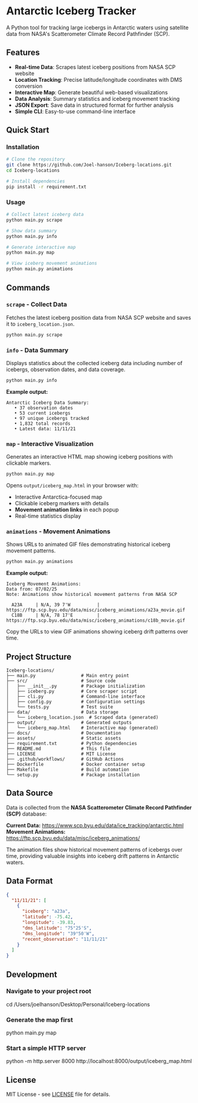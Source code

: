 # Antarctic Iceberg Tracker

A Python tool for tracking large icebergs in Antarctic waters using satellite data from NASA's Scatterometer Climate Record Pathfinder (SCP).

## Features

- **Real-time Data**: Scrapes latest iceberg positions from NASA SCP website
- **Location Tracking**: Precise latitude/longitude coordinates with DMS conversion
- **Interactive Map**: Generate beautiful web-based visualizations
- **Data Analysis**: Summary statistics and iceberg movement tracking
- **JSON Export**: Save data in structured format for further analysis
- **Simple CLI**: Easy-to-use command-line interface

## Quick Start

### Installation

```bash
# Clone the repository
git clone https://github.com/Joel-hanson/Iceberg-locations.git
cd Iceberg-locations

# Install dependencies
pip install -r requirement.txt
```

### Usage

```bash
# Collect latest iceberg data
python main.py scrape

# Show data summary
python main.py info

# Generate interactive map
python main.py map

# View iceberg movement animations
python main.py animations
```

## Commands

### `scrape` - Collect Data

Fetches the latest iceberg position data from NASA SCP website and saves it to `iceberg_location.json`.

```bash
python main.py scrape
```

### `info` - Data Summary

Displays statistics about the collected iceberg data including number of icebergs, observation dates, and data coverage.

```bash
python main.py info
```

**Example output:**

```
Antarctic Iceberg Data Summary:
   • 37 observation dates
   • 53 current icebergs
   • 97 unique icebergs tracked
   • 1,832 total records
   • Latest data: 11/11/21
```

### `map` - Interactive Visualization

Generates an interactive HTML map showing iceberg positions with clickable markers.

```bash
python main.py map
```

Opens `output/iceberg_map.html` in your browser with:

- Interactive Antarctica-focused map
- Clickable iceberg markers with details
- **Movement animation links** in each popup
- Real-time statistics display

### `animations` - Movement Animations

Shows URLs to animated GIF files demonstrating historical iceberg movement patterns.

```bash
python main.py animations
```

**Example output:**

```
Iceberg Movement Animations:
Data from: 07/02/25
Note: Animations show historical movement patterns from NASA SCP

  A23A     | N/A, 39 7'W          | https://ftp.scp.byu.edu/data/misc/iceberg_animations/a23a_movie.gif
  C18B     | N/A, 78 17'E         | https://ftp.scp.byu.edu/data/misc/iceberg_animations/c18b_movie.gif
```

Copy the URLs to view GIF animations showing iceberg drift patterns over time.

## Project Structure

```
Iceberg-locations/
├── main.py                 # Main entry point
├── src/                    # Source code
│   ├── __init__.py         # Package initialization
│   ├── iceberg.py          # Core scraper script
│   ├── cli.py              # Command-line interface
│   ├── config.py           # Configuration settings
│   └── tests.py            # Test suite
├── data/                   # Data storage
│   └── iceberg_location.json  # Scraped data (generated)
├── output/                 # Generated outputs
│   └── iceberg_map.html    # Interactive map (generated)
├── docs/                   # Documentation
├── assets/                 # Static assets
├── requirement.txt         # Python dependencies
├── README.md               # This file
├── LICENSE                 # MIT License
├── .github/workflows/      # GitHub Actions
├── Dockerfile              # Docker container setup
├── Makefile                # Build automation
└── setup.py                # Package installation
```

## Data Source

Data is collected from the **NASA Scatterometer Climate Record Pathfinder (SCP)** database:

**Current Data:** <https://www.scp.byu.edu/data/ice_tracking/antarctic.html>
**Movement Animations:** <https://ftp.scp.byu.edu/data/misc/iceberg_animations/>

The animation files show historical movement patterns of icebergs over time, providing valuable insights into iceberg drift patterns in Antarctic waters.

## Data Format

```json
{
  "11/11/21": [
    {
      "iceberg": "a23a",
      "latitude": -75.42,
      "longitude": -39.83,
      "dms_latitude": "75°25'S",
      "dms_longitude": "39°50'W",
      "recent_observation": "11/11/21"
    }
  ]
}
```

## Development

### Navigate to your project root

cd /Users/joelhanson/Desktop/Personal/Iceberg-locations

### Generate the map first

python main.py map

### Start a simple HTTP server

python -m http.server 8000
http://localhost:8000/output/iceberg_map.html

## License

MIT License - see [LICENSE](LICENSE) file for details.
